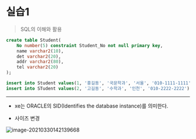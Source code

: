 #  실습1

> SQL의 이해와 활용

```sql
create table Student(
    No number(5) constraint Student_No not null primary key,
    name varchar2(10),
    det varchar2(20),
    addr varchar2(80),
    tel varchar2(20)
);

insert into Student values(1, '홍길동', '국문학과', '서울', '010-1111-1111');
insert into STudent values(2, '고길동', '수학과', '인천', '010-2222-2222');
```









---

- xe는 ORACLE의 SID(Identifies the database instance)를 의미한다.

- 사이즈 변경

![image-20210330142139668](picture/image-20210330142139668.png)